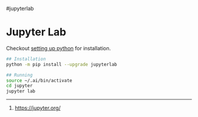#jupyterlab 

# Jupyter Lab

Checkout [setting up python](setup/python.md) for installation.

```bash
## Installation
python -m pip install --upgrade jupyterlab

## Running
source ~/.ai/bin/activate
cd jupyter
jupyter lab
```

---

1. https://jupyter.org/
